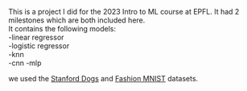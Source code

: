 This is a project I did for the 2023 Intro to ML course at EPFL. It had 2 milestones which are both included here.  
It contains the following models:  
-linear regressor  
-logistic regressor  
-knn  
-cnn 
-mlp   

we used the [Stanford Dogs](http://vision.stanford.edu/aditya86/ImageNetDogs/) and [Fashion MNIST](https://www.kaggle.com/datasets/zalando-research/fashionmnist) datasets.
